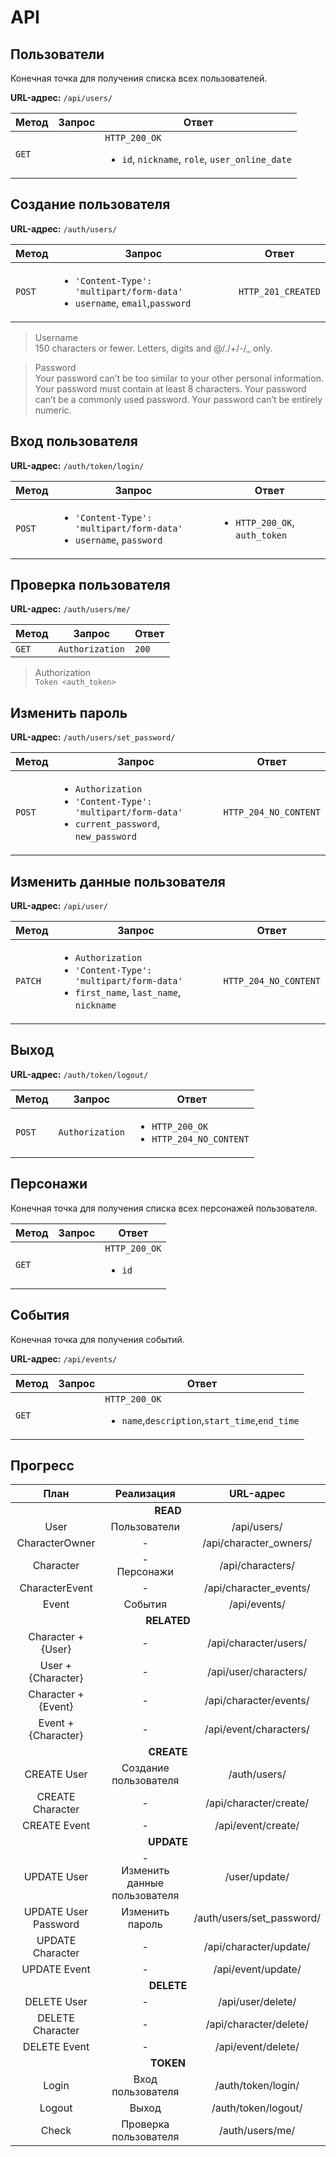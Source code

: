 # API

## Пользователи

Конечная точка для получения списка всех пользователей.

**URL-адрес:** `/api/users/`

|  Метод | Запрос  | Ответ | 
|---|---|---|
|  `GET` |   |  `HTTP_200_OK` <ul><li>`id`, `nickname`, `role`, `user_online_date`</li></ul>|

## Создание пользователя

**URL-адрес:** `/auth/users/`

Метод | Запрос  | Ответ
---|---|---
`POST` | <ul><li>`'Content-Type': 'multipart/form-data'`</li><li>`username`, `email`,`password`</li></ul> | `HTTP_201_CREATED`


> Username<BR>
    150 characters or fewer. Letters, digits and @/./+/-/_ only.
    
> Password<BR>
    Your password can’t be too similar to your other personal information.
    Your password must contain at least 8 characters.
    Your password can’t be a commonly used password.
    Your password can’t be entirely numeric.

## Вход пользователя

**URL-адрес:** `/auth/token/login/`

Метод | Запрос  | Ответ
---|---|---
`POST` | <ul><li>`'Content-Type': 'multipart/form-data'`</li><li>`username`, `password`</li></ul> | <ul><li>`HTTP_200_OK`, `auth_token`</li></ul>

## Проверка пользователя

**URL-адрес:** `/auth/users/me/`

Метод | Запрос  | Ответ
---|---|---
`GET` | `Authorization` | `200`

> Authorization<BR>
     `Token <auth_token>`

## Изменить пароль
**URL-адрес:** `/auth/users/set_password/`

Метод | Запрос  | Ответ
---|---|---
`POST` | <ul><li>`Authorization`</li><li>`'Content-Type': 'multipart/form-data'`</li><li>`current_password`, `new_password`</li></ul> | `HTTP_204_NO_CONTENT`

## Изменить данные пользователя

**URL-адрес:** `/api/user/`

Метод | Запрос  | Ответ
---|---|---
`PATCH` | <ul><li>`Authorization`</li><li>`'Content-Type': 'multipart/form-data'`</li><li>`first_name`, `last_name`, `nickname`</li></ul> | `HTTP_204_NO_CONTENT`

## Выход

**URL-адрес:** `/auth/token/logout/`

Метод | Запрос  | Ответ
---|---|---
`POST` | `Authorization` | <ul><li>`HTTP_200_OK`</li><li>`HTTP_204_NO_CONTENT`</li></ul>

## Персонажи

Конечная точка для получения списка всех персонажей пользователя.

|  Метод | Запрос  | Ответ | 
|---|---|---|
|  `GET` |   |  `HTTP_200_OK` <ul><li>`id`</li></ul>|

## События

Конечная точка для получения событий.

**URL-адрес:** `/api/events/`

|  Метод | Запрос  | Ответ | 
|---|---|---|
|  `GET` |   |  `HTTP_200_OK`<ul><li>`name`,`description`,`start_time`,`end_time`</li></ul>|

## Прогресс

<table>
    <thead>
        <tr>
            <th>План</th>
            <th>Реализация</th>
            <th>URL-адрес</th>
        </tr>
    </thead>
    <tbody align="center">
        <tr>
            <td colspan=3><b>READ</b></td>
        </tr>
        <tr>
          <td>User
          </td>
          <td>
            Пользователи
          </td>
          <td>
            /api/users/
          </td>
        </tr>
        <tr>
          <td>
              CharacterOwner
          </td>
          <td>
            -
          </td>
          <td>
            /api/character_owners/
          </td>
        </tr>
        <tr>
          <td>
             Character
          </td>
          <td>
            -<br>Персонажи
          </td>
          <td>
            /api/characters/
          </td>
        </tr>
        <tr>
          <td>
             CharacterEvent
          </td>
          <td>
            -
          </td>
          <td>
            /api/character_events/
          </td>
        </tr>
        <tr>
          <td>
             Event
          </td>
          <td>
            События
          </td>
          <td>
            /api/events/
          </td>
        </tr>
        <tr>
          <td colspan="3">
             <b>RELATED<b>
          </td>
        </tr>
        <tr>
          <td>
             Character + {User}
          </td>
          <td>
            -
          </td>
          <td>
            /api/character/users/
          </td>
        </tr>
        <tr>
          <td>
             User + {Character}
          </td>
          <td>
            -
          </td>
          <td>
            /api/user/characters/
          </td>
        </tr>
        <tr>
          <td>
             Character + {Event}
          </td>
          <td>
            -
          </td>
          <td>
            /api/character/events/
          </td>
        </tr>
        <tr>
          <td>
             Event + {Character}
          </td>
          <td>
            -
          </td>
          <td>
            /api/event/characters/
          </td>
        </tr>
        <tr>
          <td colspan="3">
             <b>CREATE<b>
          </td>
        </tr>
        <tr>
          <td>
             CREATE User
          </td>
          <td>
            Создание пользователя
          </td>
          <td>
            /auth/users/
          </td>
        </tr>
        <tr>
          <td>
             CREATE Character
          </td>
          <td>
            -
          </td>
          <td>
            /api/character/create/
          </td>
        </tr>
        <tr>
          <td>
             CREATE Event
          </td>
          <td>
            -
          </td>
          <td>
            /api/event/create/
          </td>
        </tr>
        <tr>
          <td colspan="3">
             <b>UPDATE<b>
          </td>
        </tr>
        <tr>
          <td>
             UPDATE User
          </td>
          <td>
            -<br>Изменить данные пользователя
          </td>
          <td>
            /user/update/
          </td>
        </tr>
        <tr>
          <td>
             UPDATE User Password
          </td>
          <td>
            Изменить пароль
          </td>
          <td>
            /auth/users/set_password/
          </td>
        </tr>
        <tr>
          <td>
             UPDATE Character
          </td>
          <td>
            -
          </td>
          <td>
            /api/character/update/
          </td>
        </tr>
        <tr>
          <td>
             UPDATE Event
          </td>
          <td>
            -
          </td>
          <td>
            /api/event/update/
          </td>
        </tr>
        <tr>
          <td colspan="3">
             <b>DELETE<b>
          </td>
        </tr>
        <tr>
          <td>
             DELETE User
          </td>
          <td>
            -
          </td>
          <td>
            /api/user/delete/
          </td>
        </tr>
        <tr>
          <td>
             DELETE Character
          </td>
          <td>
            -
          </td>
          <td>
            /api/character/delete/
          </td>
        </tr>
        <tr>
          <td>
             DELETE Event
          </td>
          <td>
            -
          </td>
          <td>
            /api/event/delete/
          </td>
        </tr>
        <tr>
          <td colspan="3">
             <b>TOKEN</b>
          </td>
        </tr>
        <tr>
          <td>
             Login
          </td>
          <td>
            Вход пользователя
          </td>
          <td>
            /auth/token/login/
          </td>
        </tr>
        <tr>
          <td>
             Logout
          </td>
          <td>
            Выход
          </td>
          <td>
            /auth/token/logout/
          </td>
        </tr>
        <tr>
          <td>
             Check
          </td>
          <td>
            Проверка пользователя
          </td>
          <td>
            /auth/users/me/
          </td>
        </tr>
    </tbody>
</table>